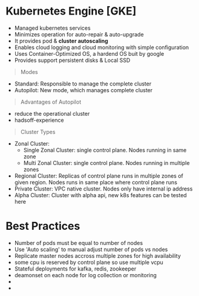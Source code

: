# Kubernetes Engine [GKE]

- Managed kubernetes services
- Minimizes operation for auto-repair & auto-upgrade
- It provides pod & **cluster autoscaling**
- Enables cloud logging and cloud monitoring with simple configuration
- Uses Container-Optimized OS, a hardend OS buit by google
- Provides support persistent disks & Local SSD

> Modes
- Standard: Responsible to manage the complete cluster  
- Autopilot: New mode, which manages complete cluster

> Advantages of Autopilot 
- reduce the operational cluster
- hadsoff-experience

> Cluster Types
- Zonal Cluster:
  - Single Zonal Cluster: single control plane. Nodes running in same zone
  - Multi Zonal Cluster: single control plane. Nodes running in multiple zones
- Regional Cluster: Replicas of control plane runs in multiple zones of given region. Nodes runs in same place where control                     plane runs
- Private Cluster: VPC native cluster. Nodes only have internal ip address
- Alpha Cluster: Cluster with alpha api, new k8s features can be tested here

# Best Practices
- Number of pods must be equal to number of nodes
- Use 'Auto scaling' to manual adjust number of pods vs nodes
- Replicate master nodes accross multiple zones for high availability
- some cpu is reserved by control plane so use multiple vcpu
- Stateful deployments for kafka, redis, zookeeper
- deamonset on each node for log collection or monitoring
- 
- 
